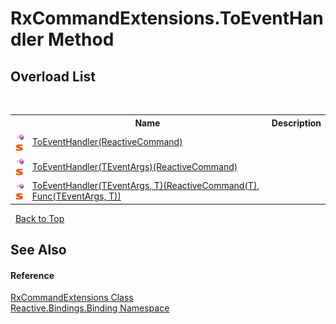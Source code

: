 # RxCommandExtensions.ToEventHandler Method 
 


## Overload List
&nbsp;<table><tr><th></th><th>Name</th><th>Description</th></tr><tr><td>![Public method](media/pubmethod.gif "Public method")![Static member](media/static.gif "Static member")</td><td><a href="fb72a63b-93fb-5dbd-43cf-2d366ca7fe31">ToEventHandler(ReactiveCommand)</a></td><td /></tr><tr><td>![Public method](media/pubmethod.gif "Public method")![Static member](media/static.gif "Static member")</td><td><a href="dd7e5f56-a724-065a-ebdb-f48ca97fe012">ToEventHandler(TEventArgs)(ReactiveCommand)</a></td><td /></tr><tr><td>![Public method](media/pubmethod.gif "Public method")![Static member](media/static.gif "Static member")</td><td><a href="390fe8fb-a9f7-e9de-0270-f332f2c4c198">ToEventHandler(TEventArgs, T)(ReactiveCommand(T), Func(TEventArgs, T))</a></td><td /></tr></table>&nbsp;
<a href="#rxcommandextensions.toeventhandler-method">Back to Top</a>

## See Also


#### Reference
<a href="c27a4503-f79b-533d-851f-b8292b03aa37">RxCommandExtensions Class</a><br /><a href="bde4b199-b70b-ae37-2b3c-d305baa59602">Reactive.Bindings.Binding Namespace</a><br />